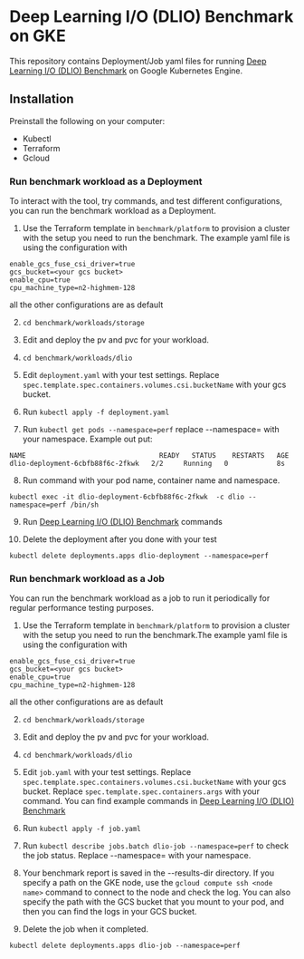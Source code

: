 # Deep Learning I/O (DLIO) Benchmark on GKE

This repository contains Deployment/Job yaml files for running [Deep Learning I/O (DLIO) Benchmark](https://github.com/argonne-lcf/dlio_benchmark) on Google Kubernetes Engine.

## Installation

Preinstall the following on your computer:
* Kubectl
* Terraform
* Gcloud

### Run benchmark workload as a Deployment

To interact with the tool, try commands, and test different configurations, you
can run the benchmark workload as a Deployment.

1. Use the Terraform template in `benchmark/platform` to provision a cluster with
   the setup you need to run the benchmark. The example yaml file is using the configuration with
```
enable_gcs_fuse_csi_driver=true
gcs_bucket=<your gcs bucket>
enable_cpu=true
cpu_machine_type=n2-highmem-128
```
all the other configurations are as default

2. `cd benchmark/workloads/storage`

3. Edit and deploy the pv and pvc for your workload.

4. `cd benchmark/workloads/dlio`

5. Edit `deployment.yaml` with your test settings. Replace `spec.template.spec.containers.volumes.csi.bucketName`
   with your gcs bucket.

6. Run `kubectl apply -f deployment.yaml`

7. Run `kubectl get pods --namespace=perf` replace --namespace=<your name space> with
   your namespace. Example out put:
```
NAME                                 READY   STATUS    RESTARTS   AGE
dlio-deployment-6cbfb88f6c-2fkwk   2/2     Running   0            8s
```

8. Run command with your pod name, container name and namespace.
```
kubectl exec -it dlio-deployment-6cbfb88f6c-2fkwk  -c dlio --namespace=perf /bin/sh
```

9. Run [Deep Learning I/O (DLIO) Benchmark](https://github.com/argonne-lcf/dlio_benchmark) commands

10. Delete the deployment after you done with your test
```
kubectl delete deployments.apps dlio-deployment --namespace=perf
```

### Run benchmark workload as a Job

You can run the benchmark workload as a job to run it periodically for regular
performance testing purposes.

1. Use the Terraform template in `benchmark/platform` to provision a cluster with
   the setup you need to run the benchmark.The example yaml file is using the configuration with
```
enable_gcs_fuse_csi_driver=true
gcs_bucket=<your gcs bucket>
enable_cpu=true
cpu_machine_type=n2-highmem-128
```
all the other configurations are as default

2. `cd benchmark/workloads/storage`

3. Edit and deploy the pv and pvc for your workload.

4. `cd benchmark/workloads/dlio`

5. Edit `job.yaml` with your test settings. Replace `spec.template.spec.containers.volumes.csi.bucketName`
   with your gcs bucket. Replace `spec.template.spec.containers.args` with your command. You can find example
   commands in [Deep Learning I/O (DLIO) Benchmark](https://github.com/argonne-lcf/dlio_benchmark)

6. Run `kubectl apply -f job.yaml`

7. Run `kubectl describe jobs.batch dlio-job --namespace=perf` to check the job
   status. Replace --namespace=<your name space> with your namespace.

8. Your benchmark report is saved in the --results-dir directory. If you specify
   a path on the GKE node, use the `gcloud compute ssh <node name>` command to connect to the node
   and check the log. You can also specify the path with the GCS bucket that you mount
   to your pod, and then you can find the logs in your GCS bucket.

9. Delete the job when it completed.
```
kubectl delete deployments.apps dlio-job --namespace=perf
```